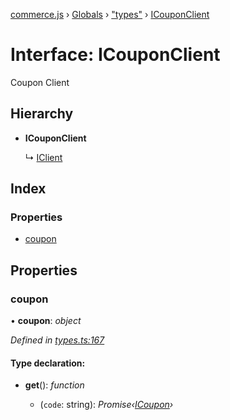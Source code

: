 [commerce.js](../README.md) › [Globals](../globals.md) › ["types"](../modules/_types_.md) › [ICouponClient](_types_.icouponclient.md)

# Interface: ICouponClient

Coupon Client

## Hierarchy

* **ICouponClient**

  ↳ [IClient](_types_.iclient.md)

## Index

### Properties

* [coupon](_types_.icouponclient.md#coupon)

## Properties

###  coupon

• **coupon**: *object*

*Defined in [types.ts:167](https://github.com/shopjs/commerce.js/blob/5aef636/src/types.ts#L167)*

#### Type declaration:

* **get**(): *function*

  * (`code`: string): *Promise‹[ICoupon](_types_.icoupon.md)›*

